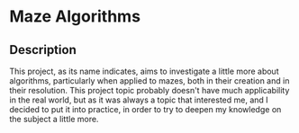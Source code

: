 # Maze Algorithms

## Description

This project, as its name indicates, aims to investigate a little more about algorithms, particularly when applied to mazes, both in their creation and in their resolution.
This project topic probably doesn't have much applicability in the real world, but as it was always a topic that interested me, and I decided to put it into practice, in order to try to deepen my knowledge on the subject a little more.
